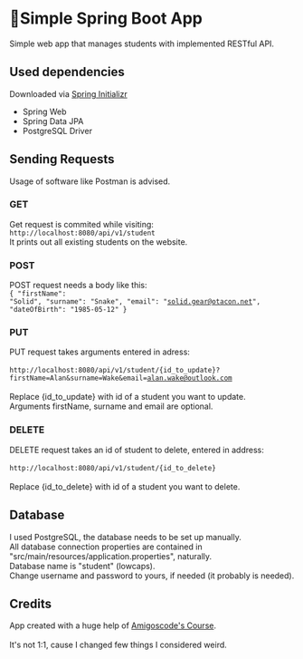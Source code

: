 # 🍃Simple Spring Boot App
Simple web app that manages students with implemented RESTful API.

## Used dependencies
Downloaded via <a href=https://start.spring.io/>Spring Initializr</a>
<ul>
  <li>Spring Web</li>
  <li>Spring Data JPA</li>
  <li>PostgreSQL Driver</li>
</ul>

## Sending Requests
Usage of software like Postman is advised.
### GET
Get request is commited while visiting:
<code>http://localhost:8080/api/v1/student</code><br>
It prints out all existing students on the website.
### POST
POST request needs a body like this:<br>
<code>{
    "firstName": "Solid",
    "surname": "Snake",
    "email": "solid.gear@otacon.net",
    "dateOfBirth": "1985-05-12"
}
</code>
### PUT
PUT request takes arguments entered in adress: <br><br>
<code>http://localhost:8080/api/v1/student/{id_to_update}?firstName=Alan&surname=Wake&email=alan.wake@outlook.com</code> <br><br>
Replace {id_to_update} with id of a student you want to update. <br>
Arguments firstName, surname and email are optional.

### DELETE
DELETE request takes an id of student to delete, entered in address: <br><br>
<code>http://localhost:8080/api/v1/student/{id_to_delete}</code>
<br><br>
Replace {id_to_delete} with id of a student you want to delete. <br>

## Database
I used PostgreSQL, the database needs to be set up manually.<br>
All database connection properties are contained in "src/main/resources/application.properties", naturally.<br>
Database name is "student" (lowcaps).<br>
Change username and password to yours, if needed (it probably is needed).<br>

## Credits
App created with a huge help of <a href="https://www.youtube.com/watch?v=9SGDpanrc8U">Amigoscode's Course</a>. <br><br>
It's not 1:1, cause I changed few things I considered weird.
